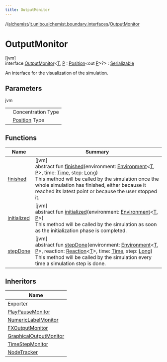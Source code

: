 ```yaml
---
title: OutputMonitor
---
```

//[alchemist](../../../index.html)/[it.unibo.alchemist.boundary.interfaces](../index.html)/[OutputMonitor](index.html)



# OutputMonitor



[jvm]\
interface [OutputMonitor](index.html)<[T](index.html), [P](index.html) : [Position](../../it.unibo.alchemist.model.interfaces/-position/index.html)<out [P](../../it.unibo.alchemist.model.interfaces/-position2-d/index.html)>?> : [Serializable](https://docs.oracle.com/javase/8/docs/api/java/io/Serializable.html)

An interface for the visualization of the simulation.



## Parameters


jvm

| | |
|---|---|
| <T> | Concentration Type |
| <P> | [Position](../../it.unibo.alchemist.model.interfaces/-position/index.html) Type |



## Functions


| Name | Summary |
|---|---|
| [finished](finished.html) | [jvm]<br>abstract fun [finished](finished.html)(environment: [Environment](../../it.unibo.alchemist.model.interfaces/-environment/index.html)<[T](../../it.unibo.alchemist.core.interfaces/-scheduler/index.html), [P](../../it.unibo.alchemist.model.interfaces/-position2-d/index.html)>, time: [Time](../../it.unibo.alchemist.model.interfaces/-time/index.html), step: [Long](https://kotlinlang.org/api/latest/jvm/stdlib/kotlin/-long/index.html))<br>This method will be called by the simulation once the whole simulation has finished, either because it reached its latest point or because the user stopped it. |
| [initialized](initialized.html) | [jvm]<br>abstract fun [initialized](initialized.html)(environment: [Environment](../../it.unibo.alchemist.model.interfaces/-environment/index.html)<[T](../../it.unibo.alchemist.core.interfaces/-scheduler/index.html), [P](../../it.unibo.alchemist.model.interfaces/-position2-d/index.html)>)<br>This method will be called by the simulation as soon as the initialization phase is completed. |
| [stepDone](step-done.html) | [jvm]<br>abstract fun [stepDone](step-done.html)(environment: [Environment](../../it.unibo.alchemist.model.interfaces/-environment/index.html)<[T](../../it.unibo.alchemist.core.interfaces/-scheduler/index.html), [P](../../it.unibo.alchemist.model.interfaces/-position2-d/index.html)>, reaction: [Reaction](../../it.unibo.alchemist.model.interfaces/-reaction/index.html)<[T](../../it.unibo.alchemist.core.interfaces/-scheduler/index.html)>, time: [Time](../../it.unibo.alchemist.model.interfaces/-time/index.html), step: [Long](https://kotlinlang.org/api/latest/jvm/stdlib/kotlin/-long/index.html))<br>This method will be called by the simulation every time a simulation step is done. |


## Inheritors


| Name |
|---|
| [Exporter](../../it.unibo.alchemist.loader.export/-exporter/index.html) |
| [PlayPauseMonitor](../../it.unibo.alchemist.boundary.monitor/-play-pause-monitor/index.html) |
| [NumericLabelMonitor](../../it.unibo.alchemist.boundary.monitor.generic/-numeric-label-monitor/index.html) |
| [FXOutputMonitor](../-f-x-output-monitor/index.html) |
| [GraphicalOutputMonitor](../-graphical-output-monitor/index.html) |
| [TimeStepMonitor](../../it.unibo.alchemist.boundary.monitors/-time-step-monitor/index.html) |
| [NodeTracker](../../it.unibo.alchemist.boundary.monitors/-node-tracker/index.html) |

